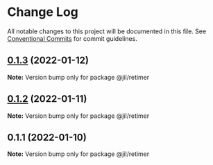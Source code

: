 # Change Log

All notable changes to this project will be documented in this file.
See [Conventional Commits](https://conventionalcommits.org) for commit guidelines.

## [0.1.3](https://github.com/jiljs/jil/compare/@jil/retimer@0.1.2...@jil/retimer@0.1.3) (2022-01-12)

**Note:** Version bump only for package @jil/retimer





## [0.1.2](https://github.com/jiljs/jil/compare/@jil/retimer@0.1.1...@jil/retimer@0.1.2) (2022-01-11)

**Note:** Version bump only for package @jil/retimer





## 0.1.1 (2022-01-10)

**Note:** Version bump only for package @jil/retimer
